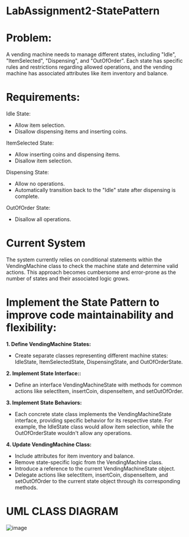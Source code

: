 # LabAssignment2-StatePattern

# Problem:
A vending machine needs to manage different states, including "Idle", "ItemSelected", "Dispensing", and "OutOfOrder". Each state has specific rules and restrictions regarding allowed operations, and the vending machine has associated attributes like item inventory and balance.

# Requirements:
Idle State:
- Allow item selection.
- Disallow dispensing items and inserting coins.
  
ItemSelected State:
- Allow inserting coins and dispensing items.
- Disallow item selection.

Dispensing State:
- Allow no operations.
- Automatically transition back to the "Idle" state after dispensing is complete.

OutOfOrder State:
- Disallow all operations.

# Current System
The system currently relies on conditional statements within the VendingMachine class to check the machine state and determine valid actions. 
This approach becomes cumbersome and error-prone as the number of states and their associated logic grows.

# Implement the State Pattern to improve code maintainability and flexibility:
**1. Define VendingMachine States:** 
 - Create separate classes representing different machine states: IdleState, ItemSelectedState, DispensingState, and OutOfOrderState.

**2. Implement State Interface::**
 - Define an interface VendingMachineState with methods for common actions like selectItem, insertCoin, dispenseItem, and setOutOfOrder.

**3. Implement State Behaviors:**
 - Each concrete state class implements the VendingMachineState interface, providing specific behavior for its respective state. For example,
   the IdleState class would allow item selection, while the OutOfOrderState wouldn't allow any operations.
   
**4. Update VendingMachine Class:**
 - Include attributes for item inventory and balance.
 - Remove state-specific logic from the VendingMachine class.
 - Introduce a reference to the current VendingMachineState object.
 - Delegate actions like selectItem, insertCoin, dispenseItem, and setOutOfOrder to the current state object through its corresponding methods.

# UML CLASS DIAGRAM
![image](https://github.com/user-attachments/assets/df4d2af7-31e0-4237-bf35-610e0c9a5cdb)
